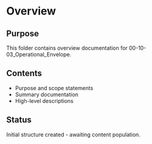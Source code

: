 # Overview

## Purpose
This folder contains overview documentation for 00-10-03_Operational_Envelope.

## Contents
- Purpose and scope statements
- Summary documentation
- High-level descriptions

## Status
Initial structure created - awaiting content population.
